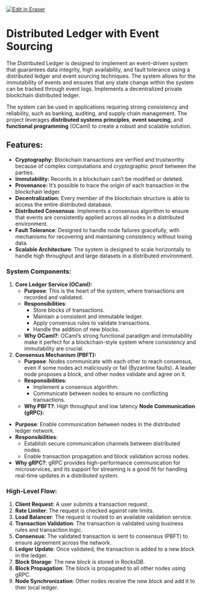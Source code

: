 <p><a target="_blank" href="https://app.eraser.io/workspace/D2SvVYOv2VemDF6vPB5Q" id="edit-in-eraser-github-link"><img alt="Edit in Eraser" src="https://firebasestorage.googleapis.com/v0/b/second-petal-295822.appspot.com/o/images%2Fgithub%2FOpen%20in%20Eraser.svg?alt=media&amp;token=968381c8-a7e7-472a-8ed6-4a6626da5501"></a></p>

# Distributed Ledger with Event Sourcing
The Distributed Ledger is designed to implement an event-driven system that guarantees data integrity, high availability, and fault tolerance using a distributed ledger and event sourcing techniques. The system allows for the immutability of events and ensures that any state change within the system can be tracked through event logs. Implements a decentralized private blockchain distributed ledger.

The system can be used in applications requiring strong consistency and reliability, such as banking, auditing, and supply chain management. The project leverages **distributed systems principles**, **event sourcing**, and **functional programming** (OCaml) to create a robust and scalable solution.



## Features:
- **Cryptography:** Blockchain transactions are verified and trustworthy because of complex computations and cryptographic proof between the parties.
- **Immutability:** Records in a blockchain can’t be modified or deleted.
- **Provenance:** It’s possible to trace the origin of each transaction in the blockchain ledger.
- **Decentralization:** Every member of the blockchain structure is able to access the entire distributed database.
- **Distributed Consensus**: Implements a consensus algorithm to ensure that events are consistently applied across all nodes in a distributed environment.
- **Fault Tolerance**: Designed to handle node failures gracefully, with mechanisms for recovering and maintaining consistency without losing data.
- **Scalable Architecture**: The system is designed to scale horizontally to handle high throughput and large datasets in a distributed environment.


### System Components:
1. **Core Ledger Service (OCaml):**
    - **Purpose**: This is the heart of the system, where transactions are recorded and validated.
    - **Responsibilities**:
        - Store blocks of transactions.
        - Maintain a consistent and immutable ledger.
        - Apply consensus rules to validate transactions.
        - Handle the addition of new blocks.
    - **Why OCaml?**: OCaml’s strong functional paradigm and immutability make it perfect for a blockchain-style system where consistency and immutability are crucial.
2. **Consensus Mechanism (PBFT):**
    - **Purpose**: Nodes communicate with each other to reach consensus, even if some nodes act maliciously or fail (Byzantine faults). A leader node proposes a block, and other nodes validate and agree on it.
    - **Responsibilities**:
        - Implement a consensus algorithm.
        - Communicate between nodes to ensure no conflicting transactions.
    - **Why PBFT?**: High throughput and low latency
**Node Communication (gRPC):**

- **Purpose**: Enable communication between nodes in the distributed ledger network.
- **Responsibilities**:
    - Establish secure communication channels between distributed nodes.
    - Enable transaction propagation and block validation across nodes.
- **Why gRPC?**: gRPC provides high-performance communication for microservices, and its support for streaming is a good fit for handling real-time updates in a distributed system.


### **High-Level Flow**:
1. **Client Request**: A user submits a transaction request.
2. **Rate Limiter**: The request is checked against rate limits.
3. **Load Balancer**: The request is routed to an available validation service.
4. **Transaction Validation**: The transaction is validated using business rules and transaction logic.
5. **Consensus**: The validated transaction is sent to consensus (PBFT) to ensure agreement across the network.
6. **Ledger Update**: Once validated, the transaction is added to a new block in the ledger.
7. **Block Storage**: The new block is stored in RocksDB.
8. **Block Propagation**: The block is propagated to all other nodes using gRPC.
9. **Node Synchronization**: Other nodes receive the new block and add it to their local ledger.




<!--- Eraser file: https://app.eraser.io/workspace/D2SvVYOv2VemDF6vPB5Q --->
